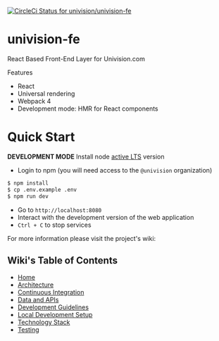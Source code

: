 [ ![CircleCi Status for univision/univision-fe](https://circleci.com/gh/univision/univision-fe.svg?&style=shield&circle-token=4f2460d7f44dcdf331abb10015c5dfccbf3e83d8)](https://circleci.com/gh/univision/univision-fe)

# univision-fe
React Based Front-End Layer for Univision.com

Features

* React
* Universal rendering
* Webpack 4
* Development mode: HMR for React components


Quick Start
===========

**DEVELOPMENT MODE**
Install node [active LTS](https://github.com/nodejs/Release#release-schedule) version
* Login to npm (you will need access to the `@univision` organization)

```sh
$ npm install
$ cp .env.example .env
$ npm run dev
```
* Go to `http://localhost:8080`
* Interact with the development version of the web application
* `Ctrl + C` to stop services

For more information please visit the project's wiki:

## Wiki's Table of Contents

- [Home](https://github.com/univision/univision-fe/wiki)
- [Architecture](https://github.com/univision/univision-fe/wiki/Architecture)
- [Continuous Integration](https://github.com/univision/univision-fe/wiki/Continuous-Integration)
- [Data and APIs](https://github.com/univision/univision-fe/wiki/Data-and-APIs)
- [Development Guidelines](https://github.com/univision/univision-fe/wiki/Development-Guidelines)
- [Local Development Setup](https://github.com/univision/univision-fe/wiki/Local-Development-Setup)
- [Technology Stack](https://github.com/univision/univision-fe/wiki/Technology-Stack)
- [Testing](https://github.com/univision/univision-fe/wiki/Testing-and-Coverage)
